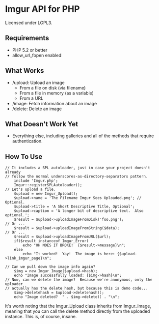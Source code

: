 # Imgur API for PHP

Licensed under LGPL3.

## Requirements

 - PHP 5.2 or better
 - allow_url_fopen enabled

## What Works

 - /upload: Upload an image
   - From a file on disk (via filename)
   - From a file in memory (as a variable)
   - From a URL
 - /image: Fetch information about an image
 - /delete: Delete an image

## What Doesn't Work Yet

 - Everything else, including galleries and all of the methods that require authentication.

## How To Use

    // It includes a SPL autoloader, just in case your project doesn't already
    // follow the normal underscores-as-directory-separators pattern.
        include 'Imgur.php';
        Imgur::registerSPLAutoloader();
    // Let's upload a file.
        $upload = new Imgur_Upload();
        $upload->name = 'The Filename Imgur Sees Uploaded.png'; // Optional.
        $upload->title = 'A Short Descriptive Title, Optional';
        $upload->caption = 'A longer bit of descriptive text.  Also optional.';
        $result = $upload->uploadImageFromDisk('foo.png');
    // Or ...
        $result = $upload->uploadImageFromString($data);
    // Or ...
        $result = $upload->uploadImageFromURL($url);
        if($result instanceof Imgur_Error)
            echo "OH NOES IT BROKE!  {$result->message}\n";
        else
            echo "It worked!  Yay!  The image is here: {$upload->link_imgur_page}\n";

    // Can we pull down the image info again?
        $img = new Imgur_Image($upload->hash);
        echo "Image successfully loaded: {$img->hash}\n";
    // Now, can we delete the image?  Because we're anonymous, only the uploader
    // actually has the delete hash, but because this is demo code...
        $img->deletehash = $upload->deletehash();
        echo "Image deleted?  " . $img->delete() . "\n";

It's worth noting that the Imgur_Upload class inherits from Imgur_Image, meaning
that you can call the delete method directly from the uploaded instance.  This is,
of course, insane.
